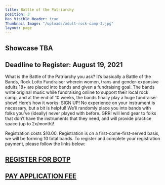 ```yaml
---
title: Battle of the Patriarchy
position: 3
Has Visible Header: true
Thumbnail Image: "/uploads/adult-rock-camp-3.jpg"
layout: page
---
```


## Showcase TBA


## Deadline to Register: August 19, 2021

What is the Battle of the Patriarchy you ask? It’s basically a Battle of the Bands, Rock Lotto Fundraiser wherein women, trans and gender-expansive adults 18+ are placed into bands and given a fundraising goal. The bands write original music while fundraising online to support their local rock camp, and at the end of 10 weeks, the bands finally play a huge fundraiser show!
Here’s how it works: SIGN UP! No experience on your instrument is necessary, but a bit is helpful! We’ll randomly place you into bands with folks you’ve (ideally) never played with before. GRR! will lend gear to folks that don’t have the instruments that they need, and will provide practice space (up to 2x/month)!

Registration costs $10.00. Registration is on a first-come-first-served basis, we will be forming 10 total bands. To register and complete your registration payment, please follow the links below:

## [REGISTER FOR BOTP](https://docs.google.com/forms/d/e/1FAIpQLSc6kSrQVgv9JW5OI9Hxe97ZaTeMxzLIbqUEnm0Xm0WYqFlVlw/viewform?usp=sf_link)
## [PAY APPLICATION FEE](https://www.paypal.com/cgi-bin/webscr?cmd=_s-xclick&hosted_button_id=92YUAYM3ETFXN)
